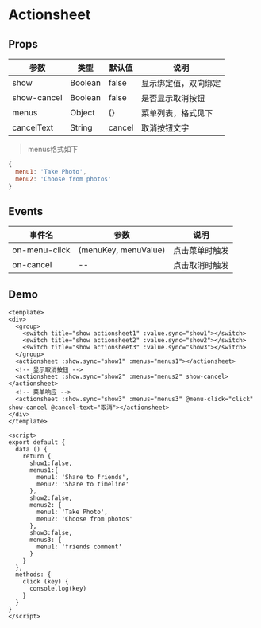 # Actionsheet

## Props

| 参数        | 类型        | 默认值 | 说明 |
| ----------- | ---------------------- | ---------- | ------- |
| show | Boolean | false | 显示绑定值，双向绑定 |
| show-cancel | Boolean | false | 是否显示取消按钮 |
| menus  | Object | {} |  菜单列表，格式见下|
| cancelText | String | cancel | 取消按钮文字 |

> menus格式如下

``` js
{
  menu1: 'Take Photo',
  menu2: 'Choose from photos'
}
```

## Events

| 事件名       | 参数       | 说明 |
| ----------- | ---------------------- | ---------- |
| on-menu-click | (menuKey, menuValue) | 点击菜单时触发 | 
| on-cancel | -- | 点击取消时触发 |


## Demo

``` vux height=400 components=Group,Switch,Actionsheet
<template>
<div>
  <group>
    <switch title="show actionsheet1" :value.sync="show1"></switch>
    <switch title="show actionsheet2" :value.sync="show2"></switch>
    <switch title="show actionsheet3" :value.sync="show3"></switch>
  </group>
  <actionsheet :show.sync="show1" :menus="menus1"></actionsheet>
  <!-- 显示取消按钮 -->
  <actionsheet :show.sync="show2" :menus="menus2" show-cancel></actionsheet>
  <!-- 菜单响应 -->
  <actionsheet :show.sync="show3" :menus="menus3" @menu-click="click" show-cancel @cancel-text="取消"></actionsheet>
</div>
</template>

<script>
export default {
  data () {
    return {
      show1:false,
      menus1:{
        menu1: 'Share to friends',
        menu2: 'Share to timeline'
      },
      show2:false,
      menus2: {
        menu1: 'Take Photo',
        menu2: 'Choose from photos'
      },
      show3:false,
      menus3: {
        menu1: 'friends comment'
      }
    }
  },
  methods: {
    click (key) {
      console.log(key)
    }
  }
}
</script>
```
